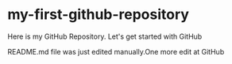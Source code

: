# my-first-github-repository
Here is my GitHub Repository. Let's get started with GitHub

README.md file was just edited manually.One more edit at GitHub
